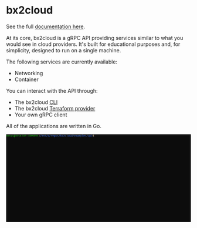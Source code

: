# bx2cloud

See the full [documentation here](https://benasb.github.io/bx2cloud/).

At its core, bx2cloud is a gRPC API providing services similar to what you would see in cloud providers. It's built for educational purposes and, for simplicity, designed to run on a single machine.

The following services are currently available:

- Networking
- Container

You can interact with the API through:

- The bx2cloud [CLI](https://benasb.github.io/bx2cloud/cli/getting-started)
- The bx2cloud [Terraform provider](https://benasb.github.io/bx2cloud/terraform/getting-started)
- Your own gRPC client

All of the applications are written in Go.

![Usage from command line interface](./docs/usage.gif)
